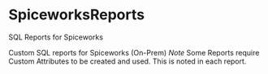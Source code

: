 # SpiceworksReports
SQL Reports for Spiceworks

Custom SQL reports for Spiceworks (On-Prem)
*Note* Some Reports require Custom Attributes to be created and used. This is noted in each report.
